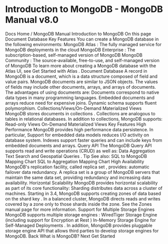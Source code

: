 # Introduction to MongoDB - MongoDB Manual v8.0


Docs Home / MongoDB Manual Introduction to MongoDB On this page Document Database Key Features You can create a MongoDB database in the following environments: MongoDB Atlas : The fully
managed service for MongoDB deployments in the cloud MongoDB Enterprise : The
subscription-based, self-managed version of MongoDB MongoDB Community : The
source-available, free-to-use, and self-managed version of MongoDB To learn more about creating a MongoDB database with the Atlas UI,
see Get Started with Atlas . Document Database A record in MongoDB is a document, which is a data structure composed
of field and value pairs. MongoDB documents are similar to JSON
objects. The values of fields may include other documents, arrays,
and arrays of documents. The advantages of using documents are: Documents correspond to native data types in many programming
languages. Embedded documents and arrays reduce need for expensive joins. Dynamic schema supports fluent polymorphism. Collections/Views/On-Demand Materialized Views MongoDB stores documents in collections .
Collections are analogous to tables in relational databases. In addition to collections, MongoDB supports: Read-only Views On-Demand Materialized Views Key Features High Performance MongoDB provides high performance data persistence. In particular, Support for embedded data models reduces I/O activity on database
system. Indexes support faster queries and can include keys from embedded
documents and arrays. Query API The MongoDB Query API supports read and write
operations (CRUD) as well as: Data Aggregation Text Search and Geospatial Queries . Tip See also: SQL to MongoDB Mapping Chart SQL to Aggregation Mapping Chart High Availability MongoDB's replication facility, called replica set , provides: automatic failover data redundancy. A replica set is a group of
MongoDB servers that maintain the same data set, providing redundancy
and increasing data availability. Horizontal Scalability MongoDB provides horizontal scalability as part of its core functionality: Sharding distributes data across a
cluster of machines. Starting in 3.4, MongoDB supports creating zones of data based on the shard key . In a
balanced cluster, MongoDB directs reads and writes covered by a zone
only to those shards inside the zone. See the Zones manual page for more information. Support for Multiple Storage Engines MongoDB supports multiple storage engines : WiredTiger Storage Engine (including support for Encryption at Rest ) In-Memory Storage Engine for Self-Managed Deployments . In addition, MongoDB provides pluggable storage engine API that allows
third parties to develop storage engines for MongoDB. Back What is MongoDB? Next Get Started

